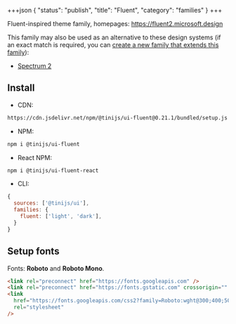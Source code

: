 +++json
{
  "status": "publish",
  "title": "Fluent",
  "category": "families"
}
+++

Fluent-inspired theme family, homepages: <https://fluent2.microsoft.design>

This family may also be used as an alternative to these design systems (if an exact match is required, you can [create a new family that extends this family](/ui/folder-structure)):
- [Spectrum 2](https://s2.spectrum.adobe.com)

## Install

- CDN:

```txt
https://cdn.jsdelivr.net/npm/@tinijs/ui-fluent@0.21.1/bundled/setup.js
```

- NPM:

```bash
npm i @tinijs/ui-fluent
```

- React NPM:

```bash
npm i @tinijs/ui-fluent-react
```

- CLI:

```js
{
  sources: ['@tinijs/ui'],
  families: {
    fluent: ['light', 'dark'],
  }
}
```

## Setup fonts

Fonts: **Roboto** and **Roboto Mono**.

```html
<link rel="preconnect" href="https://fonts.googleapis.com" />
<link rel="preconnect" href="https://fonts.gstatic.com" crossorigin="" />
<link
  href="https://fonts.googleapis.com/css2?family=Roboto:wght@300;400;500;700&amp;family=Roboto+Mono&amp;display=swap"
  rel="stylesheet"
/>
```

